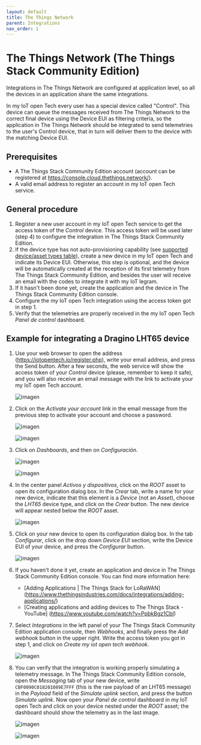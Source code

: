 ```yaml
---
layout: default
title: The Things Network
parent: Integrations
nav_order: 1
---
```


# The Things Network (The Things Stack Community Edition)

Integrations in The Things Network are configured at application level, so all the devices in an application share the same integrations.

In my IoT open Tech every user has a special device called "Control". This device can queue the messages received from The Things Network to the correct final device using the Device EUI as filtering criteria, so the application in The Things Network should be integrated to send telemetries to the user's Control device, that in turn will deliver them to the device with the matching Device EUI.

## Prerequisites

* A The Things Stack Community Edition account (account can be registered at https://console.cloud.thethings.network/).
* A valid email address to register an account in my IoT open Tech service.

## General procedure

1. Register a new user account in my IoT open Tech service to get the access token of the *Control* device. This access token will be used later (step 4) to configure the integration in The Things Stack Community Edition.
2. If the device type has not auto-provisioning capability (see [supported device/asset types table](https://iotopentech.github.io/myIoTopenTech/supported-devices.html)), create a new device in my IoT open Tech and indicate its Device EUI. Otherwise, this step is optional, and the device will be automatically created at the reception of its first telemetry from The Things Stack Community Edition, and besides the user will receive an email with the codes to integrate it with my IoT legram.
3. If it hasn't been done yet, create the application and the device in The Things Stack Community Edition console.
4. Configure the my IoT open Tech integration using the access token got in step 1.
5. Verify that the telemetries are properly received in the my IoT open Tech *Panel de control* dashboard.

## Example for integrating a Dragino LHT65 device

1. Use your web browser to open the address (https://iotopentech.io/register.php), write your email address, and press the Send button. After a few seconds, the web service will show the access token of your *Control* device (please, remember to keep it safe), and you will also receive an email message with the link to activate your my IoT open Tech account.

    ![imagen](https://user-images.githubusercontent.com/52624907/169708987-612435e9-b969-40e5-9342-912e38004224.png)

2. Click on the *Activate your account* link in the email message from the previous step to activate your account and choose a password.

    ![imagen](https://user-images.githubusercontent.com/52624907/169709254-588868fa-c4ee-4f3e-a3dd-f5f8f8e70d79.png)

    ![imagen](https://user-images.githubusercontent.com/52624907/169709279-00dd32d7-4835-4f82-b574-5e22a958868b.png)

3. Click on *Dashboards*, and then on *Configuración*.

    ![imagen](https://user-images.githubusercontent.com/52624907/169709327-280fd753-240f-486f-a25e-6a338ca7fa98.png)
    
    ![imagen](https://user-images.githubusercontent.com/52624907/169709500-623de388-3067-4372-aa7d-ae49b12ff913.png)

4. In the center panel *Activos y dispositivos*, click on the *ROOT* asset to open its configuration dialog box. In the *Crear* tab, write a name for your new device, indicate that this element is a *Device* (not an *Asset*), choose the *LHT65* device type, and click on the *Crear* button. The new device will appear nested below the *ROOT* asset.

    ![imagen](https://user-images.githubusercontent.com/52624907/169709728-56f387f1-cda2-4188-9cac-52fb8216da13.png)

5. Click on your new device to open its configuration dialog box. In the tab *Configurar*, click on the drop down *Device EUI* section, write the Device EUI of your device, and press the *Configurar* button.

    ![imagen](https://user-images.githubusercontent.com/52624907/169709887-e9203b03-a177-45a4-b736-73c10c15782d.png)

6. If you haven't done it yet, create an application and device in The Things Stack Community Edition console. You can find more information here:

    * [Adding Applications | The Things Stack for LoRaWAN] (https://www.thethingsindustries.com/docs/integrations/adding-applications/)
    * [Creating applications and adding devices to The Things Stack - YouTube] (https://www.youtube.com/watch?v=PpbkBgz1CbI)
7. Select *Integrations* in the left panel of your The Things Stack Community Edition application console, then *Webhooks*, and finally press the *Add webhook* button in the upper right. Write the access token you got in step 1, and click on *Create my iot open tech webhook*.

    ![imagen](https://user-images.githubusercontent.com/52624907/169710180-8fe44aff-32ff-4b89-b5cd-23dc420f2328.png)

8. You can verify that the integration is working properly simulating a telemetry message. In The Things Stack Community Edition console, open the *Messaging* tab of your new device, write `CBF0090C018201089E7FFF` (this is the raw payload of an LHT65 message) in the *Payload* field of the *Simulate uplink* section, and press the button *Simulate uplink*. Now open your *Panel de control* dashboard in my IoT open Tech and click on your device nested under the *ROOT* asset; the dashboard should show the telemetry as in the last image.

    ![imagen](https://user-images.githubusercontent.com/52624907/169710410-f1ebcda8-a8b3-4fb6-a48c-210bbc56fba4.png)
    
    ![imagen](https://user-images.githubusercontent.com/52624907/169710448-56ae680f-82ae-4f92-a231-7a92c5fdddeb.png)


